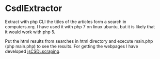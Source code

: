 # CsdlExtractor
Extract with php CLI the titles of the articles form a search in computers.org.
 I have used it with php 7 on linux ubuntu,
but it is likely that it would work with php 5.


Put the html results from searches in html 
directory and execute main.php (php main.php) to see the results. 
For getting the webpages I have developed
 [jsCSDLscraping](https://github.com/guillem72/jsCSDLscraping).

